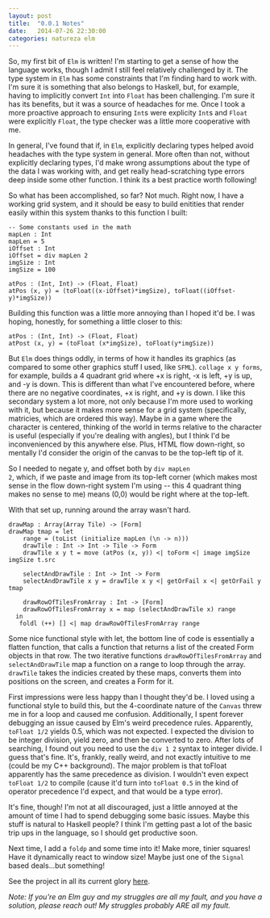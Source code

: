 ```yaml
---
layout: post
title:  "0.0.1 Notes"
date:   2014-07-26 22:30:00
categories: natureza elm
---
```


<div id="natureza0d0d1"></div>
<script src="js/Natureza-build-0.0.1.js"></script>
<script>
	Elm.embed(Elm.Natureza0d0d1, document.getElementById('natureza0d0d1'));
</script>

So, my first bit of <code>Elm</code> is written! I'm starting to get a sense of how the language works, though I admit I still feel relatively challenged by it. The type system in <code>Elm</code> has some constraints that I'm finding hard to work with. I'm sure it is something that also belongs to Haskell, but, for example, having to implicitly convert <code>Int</code> into <code>Float</code> has been challenging. I'm sure it has its benefits, but it was a source of headaches for me. Once I took a more proactive approach to ensuring <code>Int</code>s were explicity <code>Int</code>s and <code>Float</code> were explicitly <code>Float</code>, the type checker was a little more cooperative with me.

In general, I've found that if, in <code>Elm</code>, explicitly declaring types helped avoid headaches with the type system in general. More often than not, without explicitly declaring types, I'd make wrong assumptions about the type of the data I was working with, and get really head-scratching type errors deep inside some other function. I think its a best practice worth following!

So what has been accomplished, so far? Not much. Right now, I have a working grid system, and it should be easy to build enitities that render easily within this system thanks to this function I built:

	-- Some constants used in the math
	mapLen : Int
	mapLen = 5
	iOffset : Int
	iOffset = div mapLen 2
	imgSize : Int
	imgSize = 100

	atPos : (Int, Int) -> (Float, Float)
	atPos (x, y) = (toFloat((x-iOffset)*imgSize), toFloat((iOffset- y)*imgSize))
				
Building this function was a little more annoying than I hoped it'd be. I was hoping, honestly, for something a little closer to this:

	atPos : (Int, Int) -> (Float, Float)
	atPost (x, y) = (toFloat (x*imgSize), toFloat(y*imgSize))
	
But <code>Elm</code> does things oddly, in terms of how it handles its graphics (as compared to some other graphics stuff I used, like <code>SFML</code>). <code>collage x y forms</code>, for example, builds a 4 quadrant grid where +x is right, -x is left, +y is up, and -y is down. This is different than what I've encountered before, where there are no negative coordinates, +x is right, and +y is down. I like this secondary system a lot more, not only because I'm more used to working with it, but because it makes more sense for a grid system (specifically, matricies, which are ordered this way). Maybe in a game where the character is centered, thinking of the world in terms relative to the character is useful (especially if you're dealing with angles), but I think I'd be inconvenienced by this anywhere else. Plus, HTML flow down-right, so mentally I'd consider the origin of the canvas to be the top-left tip of it.

So I needed to negate y, and offset both by <code>div mapLen 2</code>, which, if we paste	and image from its top-left corner (which makes most sense in the flow down-right system I'm using -- this 4 quadrant thing makes no sense to me) means (0,0) would be right where at the top-left.

With that set up, running around the array wasn't hard.

	drawMap : Array(Array Tile) -> [Form]
	drawMap tmap = let 
	    range = (toList (initialize mapLen (\n -> n)))
	    drawTile : Int -> Int -> Tile -> Form
	    drawTile x y t = move (atPos (x, y)) <| toForm <| image imgSize imgSize t.src
    
	    selectAndDrawTile : Int -> Int -> Form
	    selectAndDrawTile x y = drawTile x y <| getOrFail x <| getOrFail y tmap

	    drawRowOfTilesFromArray : Int -> [Form]
	    drawRowOfTilesFromArray x = map (selectAndDrawTile x) range
	  in
	   foldl (++) [] <| map drawRowOfTilesFromArray range
		 
Some nice functional style with let, the bottom line of code is essentially a flatten function, that calls a function that returns a list of the created Form objects in that row. The two iterative functions <code>drawRowOfTilesFromArray</code> and <code>selectAndDrawTile</code> map a function on a range to loop through the array. <code>drawTile</code> takes the indicies created by these maps, converts them into positions on the screen, and creates a Form for it.

First impressions were less happy than I thought they'd be. I loved using a functional style to build this, but the 4-coordinate nature of the <code>Canvas</code> threw me in for a loop and caused me confusion. Additionally, I spent forever debugging an issue caused by Elm's weird precedence rules. Apparently, <code>toFloat 1/2</code> yields 0.5, which was not expected. I expected the division to be integer division, yield zero, and then be converted to zero. After lots of searching, I found out you need to use the <code>div 1 2</code> syntax to integer divide. I guess that's fine. It's, frankly, really weird, and not exactly intuitive to me (could be my C++ background). The major problem is that toFloat apparently has the same precedence as division. I wouldn't even expect <code>toFloat 1/2</code> to compile (cause it'd turn into <code>toFloat 0.5</code> in the kind of operator precedence I'd expect, and that would be a type error).

It's fine, though! I'm not at all discouraged, just a little annoyed at the amount of time I had to spend debugging some basic issues. Maybe this stuff is natural to Haskell people? I think I'm getting past a lot of the basic trip ups in the language, so I should get productive soon.

Next time, I add a <code>foldp</code> and some time into it! Make more, tinier squares! Have it dynamically react to window size! Maybe just one of the <code>Signal</code> based deals...but something!

See the project in all its current glory [here]("https://github.com/MysteryMachine/mysterymachine.github.io/tree/natureza0n0n1/elm").

*Note: If you're an Elm guy and my struggles are all my fault, and you have a solution, please reach out! My struggles probably ARE all my fault.*